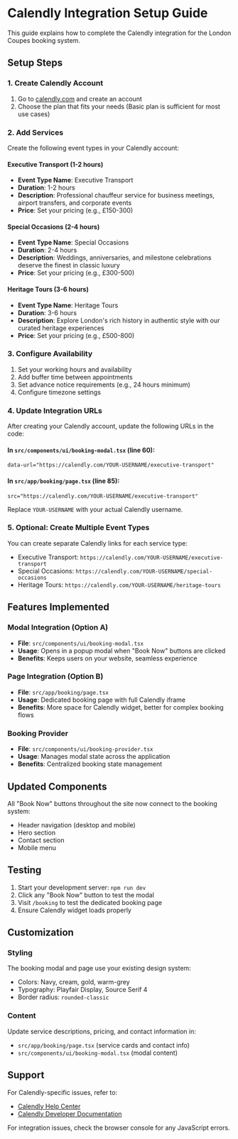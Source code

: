 # Calendly Integration Setup Guide

This guide explains how to complete the Calendly integration for the London Coupes booking system.

## Setup Steps

### 1. Create Calendly Account
1. Go to [calendly.com](https://calendly.com) and create an account
2. Choose the plan that fits your needs (Basic plan is sufficient for most use cases)

### 2. Add Services
Create the following event types in your Calendly account:

#### Executive Transport (1-2 hours)
- **Event Type Name**: Executive Transport
- **Duration**: 1-2 hours
- **Description**: Professional chauffeur service for business meetings, airport transfers, and corporate events
- **Price**: Set your pricing (e.g., £150-300)

#### Special Occasions (2-4 hours)
- **Event Type Name**: Special Occasions
- **Duration**: 2-4 hours
- **Description**: Weddings, anniversaries, and milestone celebrations deserve the finest in classic luxury
- **Price**: Set your pricing (e.g., £300-500)

#### Heritage Tours (3-6 hours)
- **Event Type Name**: Heritage Tours
- **Duration**: 3-6 hours
- **Description**: Explore London's rich history in authentic style with our curated heritage experiences
- **Price**: Set your pricing (e.g., £500-800)

### 3. Configure Availability
1. Set your working hours and availability
2. Add buffer time between appointments
3. Set advance notice requirements (e.g., 24 hours minimum)
4. Configure timezone settings

### 4. Update Integration URLs

After creating your Calendly account, update the following URLs in the code:

#### In `src/components/ui/booking-modal.tsx` (line 60):
```tsx
data-url="https://calendly.com/YOUR-USERNAME/executive-transport"
```

#### In `src/app/booking/page.tsx` (line 85):
```tsx
src="https://calendly.com/YOUR-USERNAME/executive-transport"
```

Replace `YOUR-USERNAME` with your actual Calendly username.

### 5. Optional: Create Multiple Event Types
You can create separate Calendly links for each service type:

- Executive Transport: `https://calendly.com/YOUR-USERNAME/executive-transport`
- Special Occasions: `https://calendly.com/YOUR-USERNAME/special-occasions`
- Heritage Tours: `https://calendly.com/YOUR-USERNAME/heritage-tours`

## Features Implemented

### Modal Integration (Option A)
- **File**: `src/components/ui/booking-modal.tsx`
- **Usage**: Opens in a popup modal when "Book Now" buttons are clicked
- **Benefits**: Keeps users on your website, seamless experience

### Page Integration (Option B)
- **File**: `src/app/booking/page.tsx`
- **Usage**: Dedicated booking page with full Calendly iframe
- **Benefits**: More space for Calendly widget, better for complex booking flows

### Booking Provider
- **File**: `src/components/ui/booking-provider.tsx`
- **Usage**: Manages modal state across the application
- **Benefits**: Centralized booking state management

## Updated Components

All "Book Now" buttons throughout the site now connect to the booking system:
- Header navigation (desktop and mobile)
- Hero section
- Contact section
- Mobile menu

## Testing

1. Start your development server: `npm run dev`
2. Click any "Book Now" button to test the modal
3. Visit `/booking` to test the dedicated booking page
4. Ensure Calendly widget loads properly

## Customization

### Styling
The booking modal and page use your existing design system:
- Colors: Navy, cream, gold, warm-grey
- Typography: Playfair Display, Source Serif 4
- Border radius: `rounded-classic`

### Content
Update service descriptions, pricing, and contact information in:
- `src/app/booking/page.tsx` (service cards and contact info)
- `src/components/ui/booking-modal.tsx` (modal content)

## Support

For Calendly-specific issues, refer to:
- [Calendly Help Center](https://help.calendly.com/)
- [Calendly Developer Documentation](https://developer.calendly.com/)

For integration issues, check the browser console for any JavaScript errors.
